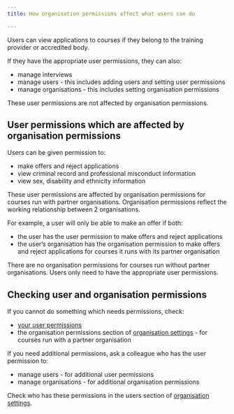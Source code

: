 ```yaml
---
title: How organisation permissions affect what users can do

---
```


Users can view applications to courses if they belong to the training provider or accredited body.

If they have the appropriate user permissions, they can also:

- manage interviews
- manage users - this includes adding users and setting user permissions
- manage organisations - this includes setting organisation permissions

These user permissions are not affected by organisation permissions.

## User permissions which are affected by organisation permissions

Users can be given permission to:

- make offers and reject applications
- view criminal record and professional misconduct information
- view sex, disability and ethnicity information

These user permissions are affected by organisation permissions for courses run with partner organisations. Organisation permissions reflect the working relationship between 2 organisations.

For example, a user will only be able to make an offer if both:

- the user has the user permission to make offers and reject applications
- the user’s organisation has the organisation permission to make offers and reject applications for courses it runs with its partner organisation

There are no organisation permissions for courses run without partner organisations. Users only need to have the appropriate user permissions.

## Checking user and organisation permissions

If you cannot do something which needs permissions, check:

- [your user permissions](/account/permissions)
- the organisation permissions section of [organisation settings](/organisation-settings) - for courses run with a partner organisation

If you need additional permissions, ask a colleague who has the user permission to:

- manage users - for additional user permissions
- manage organisations - for additional organisation permissions

Check who has these permissions in the users section of [organisation settings](/organisation-settings).
